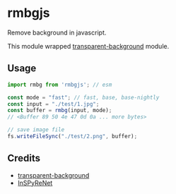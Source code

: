# rmbgjs

Remove background in javascript.

This module wrapped [transparent-background](https://github.com/plemeri/transparent-background) module.

## Usage

```js
import rmbg from 'rmbgjs'; // esm

const mode = "fast"; // fast, base, base-nightly
const input = "./test/1.jpg";
const buffer = rmbg(input, mode);
// <Buffer 89 50 4e 47 0d 0a ... more bytes>

// save image file
fs.writeFileSync("./test/2.png", buffer);
```

## Credits

- [transparent-background](https://github.com/plemeri/transparent-background)
- [InSPyReNet](https://github.com/plemeri/InSPyReNet)